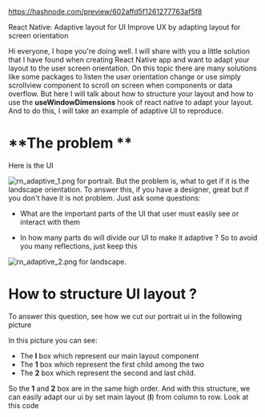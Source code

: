 
https://hashnode.com/preview/602affd5f1261277763af5f8

React Native: Adaptive layout for UI
Improve UX by adapting layout for screen orientation

Hi everyone, I hope you're doing well. I will share with you a little solution that I have found when creating React Native app and want to adapt your layout to the user screen orientation. On this topic there are many solutions like some packages to listen the user orientation change  or use simply scrollview component to scroll on screen when components or data overflow. But here I will talk about how to structure your layout and how to use the **useWindowDimensions** hook of react native to adapt your layout. And to do this, I will take an example of adaptive UI to reproduce.
# **The problem **
Here is the UI

![rn_adaptive_1.png](https://cdn.hashnode.com/res/hashnode/image/upload/v1613429876232/FlMz4lkgh.png)
for portrait. But the problem is, what to get if it is the landscape orientation.
To answer this, if you have a designer, great but if you don't have it is not problem.
Just ask some questions:

- What are the important parts of the UI that user must easily see or interact with them

- In how many parts do will divide our UI to make it adaptive ?
So to avoid you many reflections, just keep this

![rn_adaptive_2.png](https://cdn.hashnode.com/res/hashnode/image/upload/v1613429967431/eF8oM4YHX.png)
for landscape.
# **How to structure UI layout ?** 
To answer this question, see how we cut our portrait ui in the following picture

In this picture you can see: 

- The **I** box which represent our main layout component
- The **1** box which represent the first child among the two
- The **2** box which represent the second and last child.

So the **1** and **2** box are in the same high order. And with this structure, we can easily adapt our ui
by set main layout (**I**) from column to row. Look at this code